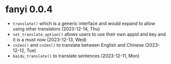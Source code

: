 
# fanyi 0.0.4

+ `translate()` which is a generic interface and would expand to allow using other translators (2023-12-14, Thu)
+ `set_translate_option()` allows users to use their own appid and key and it is a must now (2023-12-13, Wed)
+ `cn2en()` and `cn2en()` to translate between English and Chinese (2023-12-12, Tue)
+ `baidu_translate()` to translate sentences (2023-12-11, Mon)

